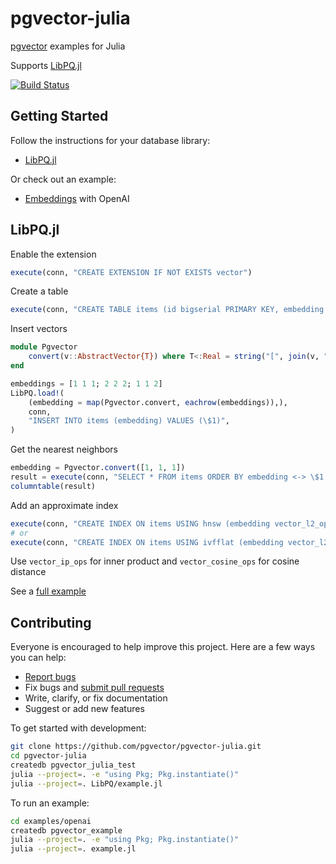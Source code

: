# pgvector-julia

[pgvector](https://github.com/pgvector/pgvector) examples for Julia

Supports [LibPQ.jl](https://github.com/iamed2/LibPQ.jl)

[![Build Status](https://github.com/pgvector/pgvector-julia/actions/workflows/build.yml/badge.svg)](https://github.com/pgvector/pgvector-julia/actions)

## Getting Started

Follow the instructions for your database library:

- [LibPQ.jl](#libpqjl)

Or check out an example:

- [Embeddings](examples/openai/example.jl) with OpenAI

## LibPQ.jl

Enable the extension

```julia
execute(conn, "CREATE EXTENSION IF NOT EXISTS vector")
```

Create a table

```julia
execute(conn, "CREATE TABLE items (id bigserial PRIMARY KEY, embedding vector(3))")
```

Insert vectors

```julia
module Pgvector
    convert(v::AbstractVector{T}) where T<:Real = string("[", join(v, ","), "]")
end

embeddings = [1 1 1; 2 2 2; 1 1 2]
LibPQ.load!(
    (embedding = map(Pgvector.convert, eachrow(embeddings)),),
    conn,
    "INSERT INTO items (embedding) VALUES (\$1)",
)
```

Get the nearest neighbors

```julia
embedding = Pgvector.convert([1, 1, 1])
result = execute(conn, "SELECT * FROM items ORDER BY embedding <-> \$1 LIMIT 5", [embedding])
columntable(result)
```

Add an approximate index

```julia
execute(conn, "CREATE INDEX ON items USING hnsw (embedding vector_l2_ops)")
# or
execute(conn, "CREATE INDEX ON items USING ivfflat (embedding vector_l2_ops) WITH (lists = 100)")
```

Use `vector_ip_ops` for inner product and `vector_cosine_ops` for cosine distance

See a [full example](LibPQ/example.jl)

## Contributing

Everyone is encouraged to help improve this project. Here are a few ways you can help:

- [Report bugs](https://github.com/pgvector/pgvector-julia/issues)
- Fix bugs and [submit pull requests](https://github.com/pgvector/pgvector-julia/pulls)
- Write, clarify, or fix documentation
- Suggest or add new features

To get started with development:

```sh
git clone https://github.com/pgvector/pgvector-julia.git
cd pgvector-julia
createdb pgvector_julia_test
julia --project=. -e "using Pkg; Pkg.instantiate()"
julia --project=. LibPQ/example.jl
```

To run an example:

```sh
cd examples/openai
createdb pgvector_example
julia --project=. -e "using Pkg; Pkg.instantiate()"
julia --project=. example.jl
```
